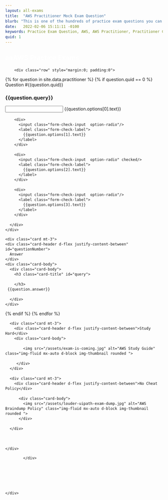 ```yaml
---
layout: all-exams
title:  "AWS Practitioner Mock Exam Question"
blurb: "This is one of the hundreds of practice exam questions you can find on Scrumtuous dot com."
date:   2022-02-06 15:11:11 -0100
keywords: Practice Exam Question, AWS, AWS Practitioner, Practitioner Certification
quid: 1
---
```


<section class="our-achievement style2 section" >
	<div class="container" >
		<div class="row" style="margin:0; padding:0">			
			<div class="col-12 section-title style2 align-center gray-bg mt-5 mb-0 padding:0">
            <span class="wow fadeInDown" data-wow-delay=".2s" style="visibility: visible; animation-delay: 0.2s; animation-name: fadeInDown;">
			<h1 style="color:white">aaAWS Practice Exams</h1>
			</span>
		</div>
			
			
		<div class="row" style="margin:0; padding:0">
		
	


	

	
<div style="" class="main col col-12 col-sm-12 col-md-9 col-lg-8 order-1 order-sm-2 order-lg-1 mb-5 mt-1">
{% for question in site.data.practitioner %}
{% if question.quid  == 0 %}
  <div class="card mt-3">
    <div class="card-header d-flex justify-content-between" id="questionNumber">
      Question #{{question.quid}}
    </div>
    <div class="card-body">
      <div class="card-body">
        <h3 class="card-title" id="query">
          {{question.query}}
        </h3>
        <div>
          <input class="form-check-input  option-radio"/>
          <label class="form-check-label">
            {{question.options[0].text}}
          </label>
        </div>
		
        <div>
          <input class="form-check-input  option-radio"/>
          <label class="form-check-label">
            {{question.options[1].text}}
          </label>
        </div>		
		
        <div>
          <input class="form-check-input  option-radio" checked/>
          <label class="form-check-label">
            {{question.options[2].text}}
          </label>
        </div>		
		
        <div>
          <input class="form-check-input  option-radio"/>
          <label class="form-check-label">
            {{question.options[3].text}}
          </label>
        </div>		
		
      </div>
    </div>
  </div>

  
    <div class="card mt-3">
    <div class="card-header d-flex justify-content-between" id="questionNumber">
      Answer
    </div>
    <div class="card-body">
      <div class="card-body">
        <h3 class="card-title" id="query">
         
        </h3>
	 {{question.answer}}
		
      </div>
    </div>
  </div>
</div>
  {% endif %}
  {% endfor %}

</div>
			
			
			
			
			
</div>
</div>
</section>

<section class="our-achievement style2 section">
	<div class="container" >	

	
<div class="row style2 our-achievement">
			
			
			

<div style="" class="main col col-12 col-sm-12 col-md-3 col-lg-4 order-2 order-sm-2 order-lg-2 mb-5 mt-1">

<div>
  <div class="App">
    <div class="container">
      
      <div class="card mt-3">
        <div class="card-header d-flex justify-content-between">Study Hard</div>
        <div class="card-body">

			<img src="/assets/exam-is-coming.jpg" alt="AWS Study Guide" class="img-fluid mx-auto d-block img-thumbnail rounded ">

         </div>
      </div>
	  
	  <div class="card mt-3">
        <div class="card-header d-flex justify-content-between">No Cheat Policy</div>

          <div class="card-body">
			<img src="/assets/louder-uipath-exam-dump.jpg" alt="AWS Braindump Policy" class="img-fluid mx-auto d-block img-thumbnail rounded ">
          </div>

      </div>
      

      
    </div>
  </div>
</div>


</div>



            </div>	
	
	
	
	
	
	
	</div>
</section>